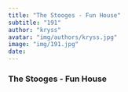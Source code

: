 ```yaml
---
title: "The Stooges - Fun House"
subtitle: "191"
author: "kryss"
avatar: "img/authors/kryss.jpg"
image: "img/191.jpg"
date:
---
```


### The Stooges - Fun House

